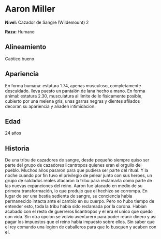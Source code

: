 # Aaron Miller

**Nivel:** Cazador de Sangre (Wildemount) 2

**Raza:** Humano

## Alineamiento
Caótico bueno

## Apariencia
En forma humana: estatura 1.74, apenas musculoso, completamente descuidado. lleva puesto un pantalón de lana hecho a mano. En forma animal:  estatura 2.30, musculatura al limite de lo físicamente posible, cubierto por una melena gris, unas garras negras y dientes afilados decoran su apariencia y añaden intimidacion.

## Edad
24 años

## Historia
De una tribu de cazadores de sangre, desde pequeño siempre quiso ser parte del grupo de cazadores licantropos quienes eran el orgullo del pueblo. Muchos años pasaron para que pudiera ser parte del ritual. Y la noche cuando por fin tuvo el privilegio de pelear junto con sus heroes, un grupo de soldados reales atacaron la tribu para reclamarla como parte de las nuevas expanciones del reino. Aaron fue atacado en medio de su primera transformación, lo que produjo que el hechizo se corrompa. En lugar de ser una bestia sedienta de sangre, su conciencia habia permanecido intacta ante el cambio en su cuerpo. Pero no hubo tiempo de entender esto, toda la tribu habia sido reclamada por la corona. Habian acabado con el resto de guerreros licantropos y el era el unico que quedo con vida. Sin otra opcion se volvio aventurero para poder reunir dinero y asi pagar los impuestos que el reino habia impuesto sobre ellos. Sin saber que el rey comando una legion de caballeros para que lo busquen y acaben con el.

